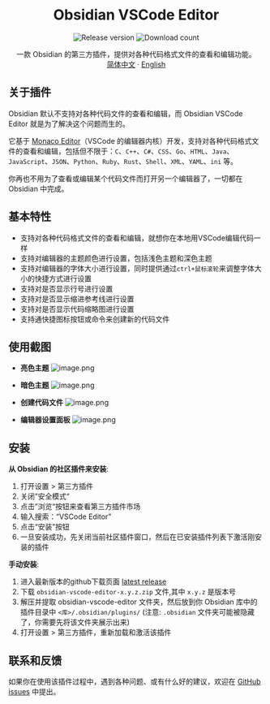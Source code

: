 <h1 align="center">Obsidian VSCode Editor</h1>

<p align="center">
    <img alt="Release version" src="https://img.shields.io/github/v/release/sunxvming/obsidian-vscode-editor?style=for-the-badge">
    <img alt="Download count" src="https://img.shields.io/github/downloads/sunxvming/obsidian-vscode-editor/total?style=for-the-badge">
</p>

<p align="center">
    <span>一款 Obsidian 的第三方插件，提供对各种代码格式文件的查看和编辑功能。</span>
    <br/>
    <a href="/README_cn.md">简体中文</a>
    ·
    <a href="/README.md">English</a>
</p>


## 关于插件
Obsidian 默认不支持对各种代码文件的查看和编辑，而 Obsidian VSCode Editor 就是为了解决这个问题而生的。

它基于 [Monaco Editor](https://microsoft.github.io/monaco-editor/)（VSCode 的编辑器内核）开发，支持对各种代码格式文件的查看和编辑，包括但不限于：`C`、`C++`、`C#`、`CSS`、`Go`、`HTML`、`Java`、`JavaScript`、`JSON`、`Python`、`Ruby`、`Rust`、`Shell`、`XML`、`YAML`、`ini` 等。

你再也不用为了查看或编辑某个代码文件而打开另一个编辑器了，一切都在 Obsidian 中完成。

## 基本特性

- 支持对各种代码格式文件的查看和编辑，就想你在本地用VSCode编辑代码一样
- 支持对编辑器的主题颜色进行设置，包括浅色主题和深色主题
- 支持对编辑器的字体大小进行设置，同时提供通过`ctrl+鼠标滚轮`来调整字体大小的快捷方式进行设置
- 支持对是否显示行号进行设置
- 支持对是否显示缩进参考线进行设置
- 支持对是否显示代码缩略图进行设置
- 支持通快捷图标按钮或命令来创建新的代码文件

## 使用截图
- **亮色主题**
![image.png](https://sxm-upload.oss-cn-beijing.aliyuncs.com/imgs/20230921184929.png)

- **暗色主题**
![image.png](https://sxm-upload.oss-cn-beijing.aliyuncs.com/imgs/20230921184840.png)

- **创建代码文件**
![image.png](https://sxm-upload.oss-cn-beijing.aliyuncs.com/imgs/20230921185107.png)

- **编辑器设置面板**
![image.png](https://sxm-upload.oss-cn-beijing.aliyuncs.com/imgs/20230921190652.png)


## 安装

**从 Obsidian 的社区插件来安装**:
1. 打开设置 > 第三方插件
2. 关闭”安全模式“
3. 点击”浏览“按钮来查看第三方插件市场
4. 输入搜索：“VSCode Editor”
5. 点击“安装”按钮
6. 一旦安装成功，先关闭当前社区插件窗口，然后在已安装插件列表下激活刚安装的插件

**手动安装**:
1. 进入最新版本的github下载页面 [latest release](https://github.com/sunxvming/obsidian-vscode-editor/releases/latest)
2. 下载 `obsidian-vscode-editor-x.y.z.zip` 文件,其中 `x.y.z` 是版本号
3. 解压并提取 obsidian-vscode-editor 文件夹，然后放到你 Obsidian 库中的插件目录中 `<库>/.obsidian/plugins/` (注意: `.obsidian` 文件夹可能被隐藏了，你需要先将该文件夹展示出来)
4. 打开设置 > 第三方插件，重新加载和激活该插件

## 联系和反馈

如果你在使用该插件过程中，遇到各种问题、或有什么好的建议，欢迎在 [GitHub issues](https://github.com/sunxvming/obsidian-vscode-editor/issues) 中提出。
